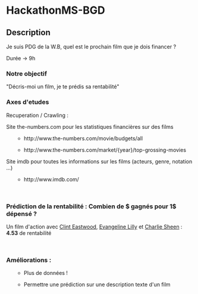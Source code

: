 # HackathonMS-BGD


## Description
<p> Je suis PDG de la W.B, quel est le prochain film que je dois financer ? </p>
<p> Durée -> 9h </p>


### Notre objectif
"Décris-moi un film, je te prédis sa rentabilité"
<br/>

### Axes d'etudes
<p> Recuperation / Crawling : </p>
	<p>Site the-numbers.com pour les statistiques financières sur des films</p>
  <ul><ul><li> http://www.the-numbers.com/movie/budgets/all </li></ul></ul>
  <ul><ul><li> http://www.the-numbers.com/market/{year}/top-grossing-movies </li></ul></ul>
	<p>Site imdb pour toutes les informations sur les films (acteurs, genre, notation ...)</p>
  <ul><ul><li> http://www.imdb.com/ </li></ul></ul>

<br/>

### Prédiction de la rentabilité : Combien de $ gagnés pour 1$ dépensé ?
<p>Un film d'action avec <u>Clint Eastwood</u>, <u>Evangeline Lilly</u> et <u>Charlie Sheen</u> : <b>4.53</b> de rentabilité </p>

<br/>

### Améliorations :
  <ul><ul><li> Plus de données ! </li></ul></ul>
  <ul><ul><li> Permettre une prédiction sur une description texte d'un film </li></ul></ul>
